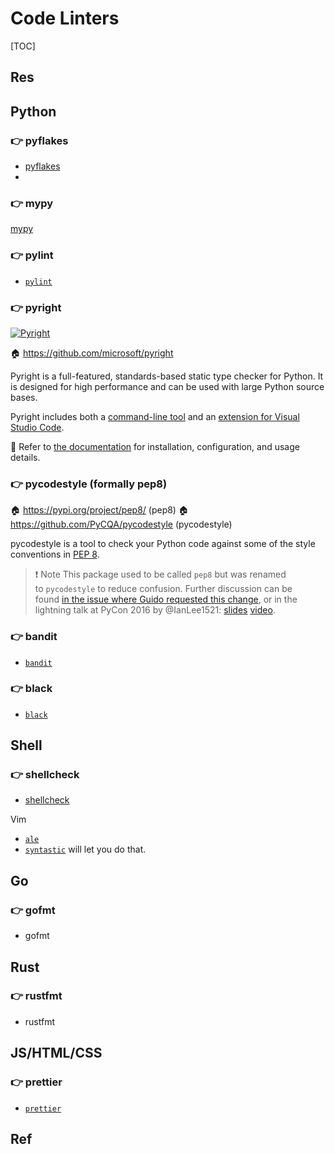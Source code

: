# Code Linters

[TOC]



## Res



## Python
### 👉 pyflakes
- [pyflakes](https://pypi.org/project/pyflakes)
- 


### 👉 mypy
[mypy](http://mypy-lang.org/) 


### 👉 pylint
- [`pylint`](https://github.com/PyCQA/pylint)


### 👉 pyright
[![Pyright](https://github.com/microsoft/pyright/raw/main/docs/img/PyrightLarge.png)](https://github.com/microsoft/pyright/blob/main/docs/img/PyrightLarge.png)

🏠 https://github.com/microsoft/pyright

Pyright is a full-featured, standards-based static type checker for Python. It is designed for high performance and can be used with large Python source bases.

Pyright includes both a [command-line tool](https://microsoft.github.io/pyright/#/command-line) and an [extension for Visual Studio Code](https://marketplace.visualstudio.com/items?itemName=ms-pyright.pyright).


📂 Refer to [the documentation](https://microsoft.github.io/pyright) for installation, configuration, and usage details.


### 👉 pycodestyle (formally pep8)
🏠 https://pypi.org/project/pep8/ (pep8)
🏠 https://github.com/PyCQA/pycodestyle (pycodestyle)


pycodestyle is a tool to check your Python code against some of the style conventions in [PEP 8](http://www.python.org/dev/peps/pep-0008/).

> ❗ Note
> This package used to be called `pep8` but was renamed to `pycodestyle` to reduce confusion. Further discussion can be found [in the issue where Guido requested this change](https://github.com/PyCQA/pycodestyle/issues/466), or in the lightning talk at PyCon 2016 by @IanLee1521: [slides](https://speakerdeck.com/ianlee1521/pep8-vs-pep-8) [video](https://youtu.be/PulzIT8KYLk?t=36m).


### 👉 bandit
- [`bandit`](https://pypi.org/project/bandit/)


### 👉 black
- [`black`](https://github.com/psf/black)



## Shell
### 👉 shellcheck
- [shellcheck](https://www.shellcheck.net/) 

Vim
- [`ale`](https://vimawesome.com/plugin/ale) 
- [`syntastic`](https://vimawesome.com/plugin/syntastic) will let you do that. 



## Go
### 👉 gofmt
- gofmt



## Rust
### 👉 rustfmt
- rustfmt



## JS/HTML/CSS
### 👉 prettier
- [`prettier`](https://prettier.io/) 




## Ref

